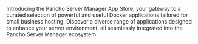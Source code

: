 Introducing the Pancho Server Manager App Store, your gateway to a curated selection of powerful and useful Docker applications tailored for small business hosting. Discover a diverse range of applications designed to enhance your server environment, all seamlessly integrated into the Pancho Server Manager ecosystem
